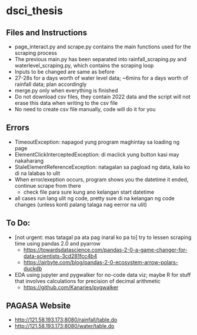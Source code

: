 # dsci_thesis

## Files and Instructions
* page_interact.py and scrape.py contains the main functions used for the scraping process
* The previous main.py has been separated into rainfall_scraping.py and waterlevel_scraping.py, which contains the scraping loop
* Inputs to be changed are same as before
* 27-28s for a days worth of water level data; ~6mins for a days worth of rainfall data; plan accordingly
* merge.py only when everything is finished
* Do not download csv files, they contain 2022 data and the script will not erase this data when writing to the csv file
* No need to create csv file manually, code will do it for you


## Errors
* TimeoutException: napagod yung program maghintay sa loading ng page
* ElementClickInterceptedException: di maclick yung button kasi may nakaharang
* StaleElementReferenceException: natagalan sa pagload ng data, kala ko di na lalabas to ulit
* When error/exeption occurs, program shows you the datetime it ended, continue scrape from there
  * check file para sure kung ano kelangan start datetime
* all cases run lang ulit ng code, pretty sure di na kelangan ng code changes (unless konti palang talaga nag eerror na ulit)

## To Do:
* [not urgent: mas tatagal pa ata pag inaral ko pa to] try to lessen scraping time using pandas 2.0 and pyarrow
  * https://towardsdatascience.com/pandas-2-0-a-game-changer-for-data-scientists-3cd281fcc4b4
  * https://airbyte.com/blog/pandas-2-0-ecosystem-arrow-polars-duckdb
* EDA using jupyter and pygwalker for no-code data viz; maybe R for stuff that involves calculations for precision of decimal arithmetic
  * https://github.com/Kanaries/pygwalker

## PAGASA Website
* http://121.58.193.173:8080/rainfall/table.do
* http://121.58.193.173:8080/water/table.do

